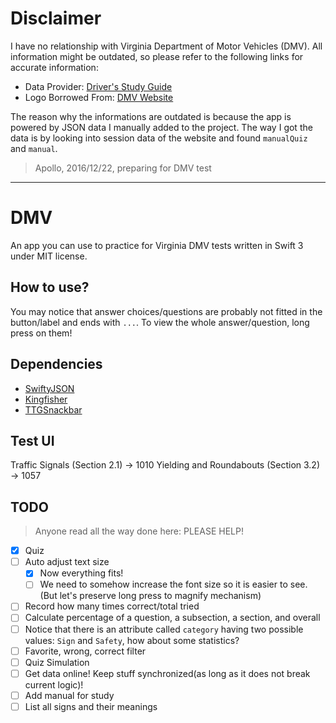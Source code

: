 # Disclaimer

I have no relationship with Virginia Department of Motor Vehicles (DMV). All information might be outdated, so please refer to the following links for accurate information:

- Data Provider: [Driver's Study Guide](https://www.dmv.virginia.gov/dmv-manuals/#/sections/manual/1)
- Logo Borrowed From: [DMV Website](https://www.dmv.virginia.gov/#/)

The reason why the informations are outdated is because the app is powered by JSON data I manually added to the project. The way I got the data is by looking into session data of the website and found `manualQuiz` and `manual`. 

> Apollo, 2016/12/22, preparing for DMV test

---

# DMV

An app you can use to practice for Virginia DMV tests written in Swift 3 under MIT license.

## How to use?

You may notice that answer choices/questions are probably not fitted in the button/label and ends with `...`. To view the whole answer/question, long press on them!

## Dependencies

- [SwiftyJSON](https://github.com/SwiftyJSON/SwiftyJSON)
- [Kingfisher](https://github.com/onevcat/Kingfisher)
- [TTGSnackbar](https://github.com/zekunyan/TTGSnackbar)

## Test UI
Traffic Signals (Section 2.1) -> 1010
Yielding and Roundabouts (Section 3.2) -> 1057

## TODO 

> Anyone read all the way done here: PLEASE HELP! 

- [x] Quiz
- [ ] Auto adjust text size
	- [x] Now everything fits! 
	- [ ] We need to somehow increase the font size so it is easier to see. (But let's preserve long press to magnify mechanism)
- [ ] Record how many times correct/total tried
- [ ] Calculate percentage of a question, a subsection, a section, and overall
- [ ] Notice that there is an attribute called `category` having two possible values: `Sign` and `Safety`, how about some statistics?
- [ ] Favorite, wrong, correct filter
- [ ] Quiz Simulation
- [ ] Get data online! Keep stuff synchronized(as long as it does not break current logic)!
- [ ] Add manual for study
- [ ] List all signs and their meanings
